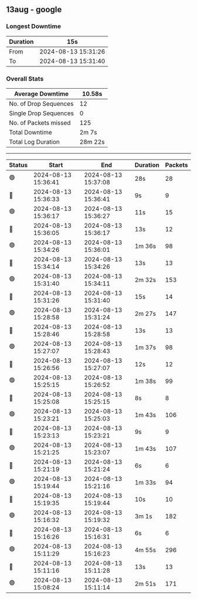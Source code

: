 
## 13aug - google

### Longest Downtime

Duration | 15s
---- | ----
From | 2024-08-13 15:31:26
To | 2024-08-13 15:31:40

### Overall Stats

Average Downtime | 10.58s
---- | ----
No. of Drop Sequences | 12
Single Drop Sequences | 0
No. of Packets missed | 125
Total Downtime | 2m 7s
Total Log Duration | 28m 22s


---------

Status | Start | End | Duration | Packets
---- | ---- | ---- | ---- | ----
🟢 | 2024-08-13 15:36:41 | 2024-08-13 15:37:08 | 28s | 28
🔴 | 2024-08-13 15:36:33 | 2024-08-13 15:36:41 | 9s | 9
🟢 | 2024-08-13 15:36:17 | 2024-08-13 15:36:27 | 11s | 15
🔴 | 2024-08-13 15:36:05 | 2024-08-13 15:36:17 | 13s | 12
🟢 | 2024-08-13 15:34:26 | 2024-08-13 15:36:01 | 1m 36s | 98
🔴 | 2024-08-13 15:34:14 | 2024-08-13 15:34:26 | 13s | 13
🟢 | 2024-08-13 15:31:40 | 2024-08-13 15:34:11 | 2m 32s | 153
🔴 | 2024-08-13 15:31:26 | 2024-08-13 15:31:40 | 15s | 14
🟢 | 2024-08-13 15:28:58 | 2024-08-13 15:31:24 | 2m 27s | 147
🔴 | 2024-08-13 15:28:46 | 2024-08-13 15:28:58 | 13s | 13
🟢 | 2024-08-13 15:27:07 | 2024-08-13 15:28:43 | 1m 37s | 98
🔴 | 2024-08-13 15:26:56 | 2024-08-13 15:27:07 | 12s | 12
🟢 | 2024-08-13 15:25:15 | 2024-08-13 15:26:52 | 1m 38s | 99
🔴 | 2024-08-13 15:25:08 | 2024-08-13 15:25:15 | 8s | 8
🟢 | 2024-08-13 15:23:21 | 2024-08-13 15:25:03 | 1m 43s | 106
🔴 | 2024-08-13 15:23:13 | 2024-08-13 15:23:21 | 9s | 9
🟢 | 2024-08-13 15:21:25 | 2024-08-13 15:23:07 | 1m 43s | 107
🔴 | 2024-08-13 15:21:19 | 2024-08-13 15:21:24 | 6s | 6
🟢 | 2024-08-13 15:19:44 | 2024-08-13 15:21:16 | 1m 33s | 94
🔴 | 2024-08-13 15:19:35 | 2024-08-13 15:19:44 | 10s | 10
🟢 | 2024-08-13 15:16:32 | 2024-08-13 15:19:32 | 3m 1s | 182
🔴 | 2024-08-13 15:16:26 | 2024-08-13 15:16:31 | 6s | 6
🟢 | 2024-08-13 15:11:29 | 2024-08-13 15:16:23 | 4m 55s | 296
🔴 | 2024-08-13 15:11:16 | 2024-08-13 15:11:28 | 13s | 13
🟢 | 2024-08-13 15:08:24 | 2024-08-13 15:11:14 | 2m 51s | 171